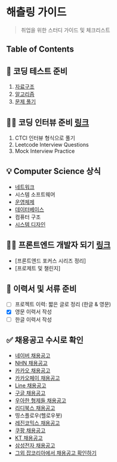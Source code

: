 # 해츨링 가이드
> 취업을 위한 스터디 가이드 및 체크리스트

## Table of Contents

## :hammer: 코딩 테스트 준비
1. [자료구조](https://github.com/JiwoonKim/hatchling-study-guide/tree/master/Data_Structures)
2. [알고리즘](https://github.com/JiwoonKim/hatchling-study-guide/tree/master/Algorithm)
3. [문제 풀기](https://github.com/JiwoonKim/programmers_psets)

## :woman_technologist: 코딩 인터뷰 준비 [링크](https://github.com/JiwoonKim/hatchling-study-guide/blob/master/Interviews)
1. CTCI 인터뷰 형식으로 풀기
2. Leetcode Interview Questions
3. Mock Interview Practice

## :bulb: Computer Science 상식
- [네트워크](https://github.com/JiwoonKim/hatchling-study-guide/tree/master/Network)
- 시스템 소프트웨어
- [운영체제](https://github.com/JiwoonKim/hatchling-study-guide/tree/master/OS)
- [데이터베이스](https://github.com/JiwoonKim/hatchling-study-guide/tree/master/Database)
- 컴퓨터 구조
- [시스템 디자인](https://github.com/JiwoonKim/hatchling-study-guide/tree/master/System_design)

## :ok_woman: 프론트엔드 개발자 되기 [링크](https://github.com/JiwoonKim/hatchling-study-guide/tree/master/Frontend)
- [프론트엔드 포커스 시리즈 정리]
- [프로제트 및 챌린지]

## :memo: 이력서 및 서류 준비
- [ ] 프로젝트 이력: 짧은 글로 정리 (한글 & 영문)
- [x] 영문 이력서 작성
- [ ] 한글 이력서 작성

## :white_check_mark: 채용공고 수시로 확인
- [네이버 채용공고](https://recruit.navercorp.com/naver/job/list/developer?searchSysComCd=&entTypeCd=004&searchTxt=)
- [NHN 채용공고](https://recruit.nhn.com/ent/recruitings?type=company)
- [카카오 채용공고](https://careers.kakao.com/jobs)
- [카카오페이 채용공고](https://kakaopay.recruiter.co.kr/app/jobnotice/list)
- [Line 채용공고](https://recruit.linepluscorp.com/lineplus/career/list?classId=148)
- [구글 채용공고](https://careers.google.com/jobs/results/?company=Google&company=Google%20Fiber&company=YouTube&employment_type=FULL_TIME&hl=en_US&jlo=en_US&location=Seoul,%20South%20Korea&q=software%20engineering&sort_by=relevance)
- [우아한 형제들 채용공고](https://www.woowahan.com/#/recruit/tech)
- [리디북스 채용공고](https://www.ridicorp.com/career/#)
- 띵스플로우(헬로우봇)
- [레진코믹스 채용공고](https://lezhin.recruiter.co.kr/app/jobnotice/list)
- [쿠팡 채용공고](https://rocketyourcareer.kr.coupang.com/검색-직무/software?orgIds=24450&kt=1)
- [KT 채용공고](https://recruit.kt.com/apply/notifyList)
- [삼성전자 채용공고](http://www.samsungcareers.com/rec/apply/ComResumeServlet?cmd=pstMain)
- [그외 잡코리아에서 채용공고 확인하기](http://www.jobkorea.co.kr/starter/?schLocal=I000&schPart=10016&schMajor=&schEduLevel=5&schWork=&schCType=&isSaved=1&LinkGubun=0&LinkNo=0&Page=1&schType=0&schGid=0&schOrderBy=0&schTxt=)
